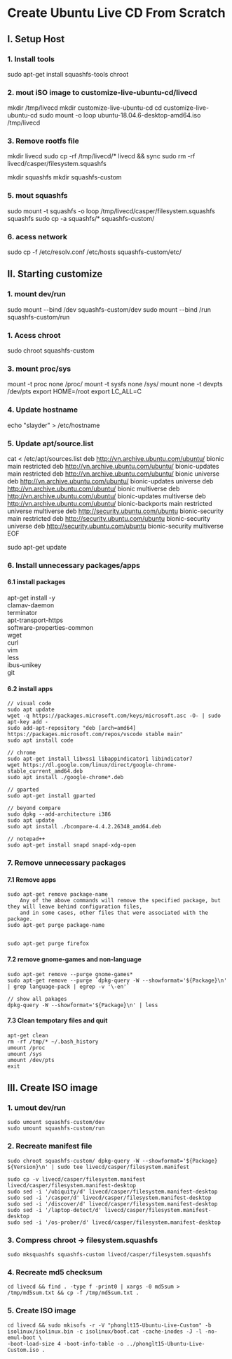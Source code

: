 
# Create Ubuntu Live CD From Scratch

## I. Setup Host

### 1. Install tools
sudo apt-get install squashfs-tools chroot

### 2. mout iSO image to customize-live-ubuntu-cd/livecd
mkdir /tmp/livecd
mkdir customize-live-ubuntu-cd
cd customize-live-ubuntu-cd
sudo mount -o loop ubuntu-18.04.6-desktop-amd64.iso /tmp/livecd 

### 3. Remove rootfs file
mkdir livecd
sudo cp -rf /tmp/livecd/* livecd && sync
sudo rm -rf livecd/casper/filesystem.squashfs

mkdir squashfs
mkdir squashfs-custom

### 5. mout squashfs
sudo mount -t squashfs -o loop /tmp/livecd/casper/filesystem.squashfs squashfs
sudo cp -a squashfs/* squashfs-custom/

### 6. acess network
sudo cp -f /etc/resolv.conf /etc/hosts squashfs-custom/etc/

## II. Starting customize

### 1. mount dev/run
sudo mount --bind /dev squashfs-custom/dev
sudo mount --bind /run squashfs-custom/run

### 1. Acess chroot
sudo chroot squashfs-custom

### 3. mount proc/sys
mount -t proc none /proc/
mount -t sysfs none /sys/
mount none -t devpts /dev/pts
export HOME=/root
export LC_ALL=C

### 4. Update hostname
echo "slayder" > /etc/hostname

### 5. Update apt/source.list
cat <<EOF > /etc/apt/sources.list
deb http://vn.archive.ubuntu.com/ubuntu/ bionic main restricted
deb http://vn.archive.ubuntu.com/ubuntu/ bionic-updates main restricted
deb http://vn.archive.ubuntu.com/ubuntu/ bionic universe
deb http://vn.archive.ubuntu.com/ubuntu/ bionic-updates universe
deb http://vn.archive.ubuntu.com/ubuntu/ bionic multiverse
deb http://vn.archive.ubuntu.com/ubuntu/ bionic-updates multiverse
deb http://vn.archive.ubuntu.com/ubuntu/ bionic-backports main restricted universe multiverse
deb http://security.ubuntu.com/ubuntu bionic-security main restricted
deb http://security.ubuntu.com/ubuntu bionic-security universe
deb http://security.ubuntu.com/ubuntu bionic-security multiverse
EOF

sudo apt-get update

### 6. Install unnecessary packages/apps

#### 6.1 install packages
apt-get install -y \
    clamav-daemon \
    terminator \
    apt-transport-https \
    software-properties-common \
    wget \
    curl \
    vim \
    less \
    ibus-unikey \
	git 

#### 6.2 install apps 
	// visual code
	sudo apt update
	wget -q https://packages.microsoft.com/keys/microsoft.asc -O- | sudo apt-key add -
	sudo add-apt-repository "deb [arch=amd64] https://packages.microsoft.com/repos/vscode stable main"
	sudo apt install code
	
	// chrome
	sudo apt-get install libxss1 libappindicator1 libindicator7
	wget https://dl.google.com/linux/direct/google-chrome-stable_current_amd64.deb
	sudo apt install ./google-chrome*.deb
	
	// gparted
	sudo apt-get install gparted
	
	// beyond compare
	sudo dpkg --add-architecture i386
	sudo apt update
	sudo apt install ./bcompare-4.4.2.26348_amd64.deb
	
	// notepad++
	sudo apt-get install snapd snapd-xdg-open

### 7. Remove unnecessary packages
#### 7.1 Remove apps
	
	sudo apt-get remove package-name
		Any of the above commands will remove the specified package, but they will leave behind configuration files, 
		and in some cases, other files that were associated with the package.
	sudo apt-get purge package-name
	
	
	sudo apt-get purge firefox

#### 7.2 remove gnome-games and non-language		
	sudo apt-get remove --purge gnome-games*
	sudo apt-get remove --purge `dpkg-query -W --showformat='${Package}\n' | grep language-pack | egrep -v '\-en'`
	
	// show all pakages
	dpkg-query -W --showformat='${Package}\n' | less
	
#### 7.3 Clean tempotary files and quit
	apt-get clean
	rm -rf /tmp/* ~/.bash_history
	umount /proc
	umount /sys
	umount /dev/pts
	exit
	
## III. Create ISO image
### 1. umout dev/run
	sudo umount squashfs-custom/dev
	sudo umount squashfs-custom/run
	
### 2. Recreate manifest file
	sudo chroot squashfs-custom/ dpkg-query -W --showformat='${Package} ${Version}\n' | sudo tee livecd/casper/filesystem.manifest
	
	sudo cp -v livecd/casper/filesystem.manifest livecd/casper/filesystem.manifest-desktop
	sudo sed -i '/ubiquity/d' livecd/casper/filesystem.manifest-desktop
	sudo sed -i '/casper/d' livecd/casper/filesystem.manifest-desktop
	sudo sed -i '/discover/d' livecd/casper/filesystem.manifest-desktop
	sudo sed -i '/laptop-detect/d' livecd/casper/filesystem.manifest-desktop
	sudo sed -i '/os-prober/d' livecd/casper/filesystem.manifest-desktop
	
### 3. Compress chroot -> filesystem.squashfs
	sudo mksquashfs squashfs-custom livecd/casper/filesystem.squashfs
	
### 4. Recreate md5 checksum
	cd livecd && find . -type f -print0 | xargs -0 md5sum > /tmp/md5sum.txt && cp -f /tmp/md5sum.txt .
	
### 5. Create ISO image
	cd livecd && sudo mkisofs -r -V "phonglt15-Ubuntu-Live-Custom" -b isolinux/isolinux.bin -c isolinux/boot.cat -cache-inodes -J -l -no-emul-boot \
	-boot-load-size 4 -boot-info-table -o ../phonglt15-Ubuntu-Live-Custom.iso .
